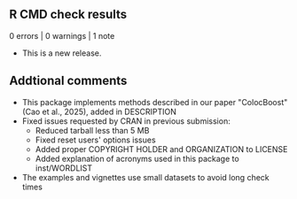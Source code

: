 ## R CMD check results

0 errors | 0 warnings | 1 note

* This is a new release.

## Addtional comments

* This package implements methods described in our paper "ColocBoost" (Cao et al., 2025), added in DESCRIPTION
* Fixed issues requested by CRAN in previous submission:
  - Reduced tarball less than 5 MB
  - Fixed reset users' options issues
  - Added proper COPYRIGHT HOLDER and ORGANIZATION to LICENSE
  - Added explanation of acronyms used in this package to inst/WORDLIST
* The examples and vignettes use small datasets to avoid long check times